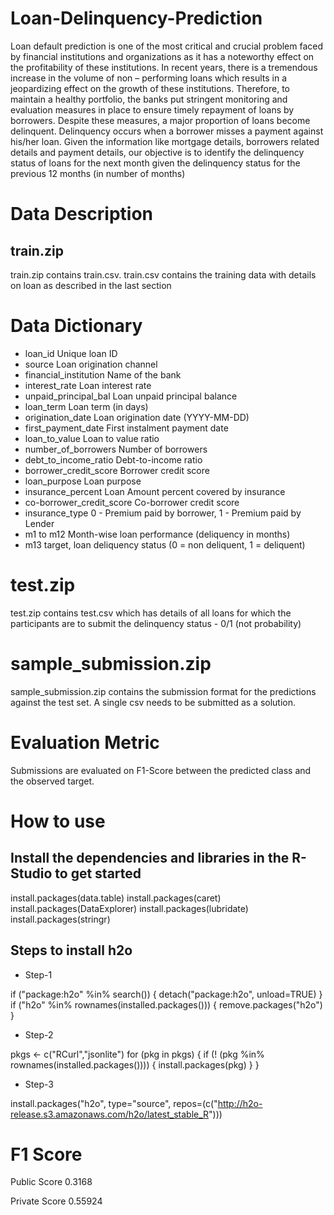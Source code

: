 # Loan-Delinquency-Prediction

Loan default prediction is one of the most critical and crucial problem faced by financial institutions and organizations as it has a noteworthy effect on the profitability of these institutions. In recent years, there is a tremendous increase in the volume of non – performing loans which results in a jeopardizing effect on the growth of these institutions.
Therefore, to maintain a healthy portfolio, the banks put stringent monitoring and evaluation measures in place to ensure timely repayment of loans by borrowers. Despite these measures, a major proportion of loans become delinquent. Delinquency occurs when a borrower misses a payment against his/her loan. 
Given the information like mortgage details, borrowers related details and payment details, our objective is to identify the delinquency status of loans for the next month given the delinquency status for the previous 12 months (in number of months)

# Data Description

## train.zip

train.zip contains train.csv. train.csv contains the training data with details on loan as described in the last section

# Data Dictionary

* loan_id	Unique loan ID
* source	Loan origination channel
* financial_institution	Name of the bank
* interest_rate	Loan interest rate
* unpaid_principal_bal	Loan unpaid principal balance
* loan_term	Loan term (in days)
* origination_date	Loan origination date (YYYY-MM-DD)
* first_payment_date	First instalment payment date
* loan_to_value	Loan to value ratio
* number_of_borrowers	Number of borrowers
* debt_to_income_ratio	Debt-to-income ratio
* borrower_credit_score	Borrower credit score
* loan_purpose	Loan purpose
* insurance_percent	Loan Amount percent covered by insurance
* co-borrower_credit_score	Co-borrower credit score
* insurance_type	0 - Premium paid by borrower, 1 - Premium paid by Lender
* m1 to m12	Month-wise loan performance (deliquency in months)
* m13	target, loan deliquency status (0 = non deliquent, 1 = deliquent)

# test.zip

test.zip contains test.csv which has details of all loans for which the participants are to submit the delinquency status - 0/1 (not probability)
 
# sample_submission.zip

sample_submission.zip contains the submission format for the predictions against the test set. A single csv needs to be submitted as a solution.

# Evaluation Metric

Submissions are evaluated on F1-Score between the predicted class and the observed target.

# How to use

## Install the dependencies and libraries in the R-Studio to get started

install.packages(data.table)
install.packages(caret)
install.packages(DataExplorer)
install.packages(lubridate)
install.packages(stringr)

## Steps to install h2o

* Step-1

if ("package:h2o" %in% search()) { detach("package:h2o", unload=TRUE) }
if ("h2o" %in% rownames(installed.packages())) { remove.packages("h2o") }

* Step-2

pkgs <- c("RCurl","jsonlite")
for (pkg in pkgs) {
  if (! (pkg %in% rownames(installed.packages()))) { install.packages(pkg) }
}

* Step-3 

install.packages("h2o", type="source", repos=(c("http://h2o-release.s3.amazonaws.com/h2o/latest_stable_R")))

# F1 Score 

Public Score 0.3168

Private Score 0.55924

